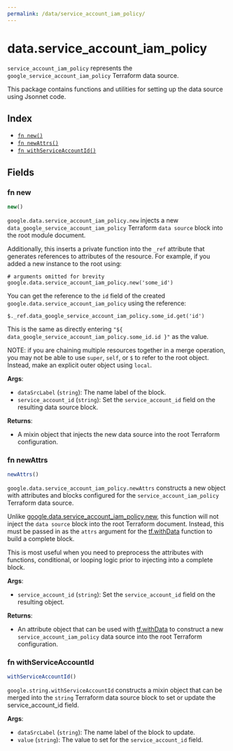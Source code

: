 ```yaml
---
permalink: /data/service_account_iam_policy/
---
```


# data.service_account_iam_policy

`service_account_iam_policy` represents the `google_service_account_iam_policy` Terraform data source.



This package contains functions and utilities for setting up the data source using Jsonnet code.


## Index

* [`fn new()`](#fn-new)
* [`fn newAttrs()`](#fn-newattrs)
* [`fn withServiceAccountId()`](#fn-withserviceaccountid)

## Fields

### fn new

```ts
new()
```


`google.data.service_account_iam_policy.new` injects a new `data_google_service_account_iam_policy` Terraform `data source`
block into the root module document.

Additionally, this inserts a private function into the `_ref` attribute that generates references to attributes of the
resource. For example, if you added a new instance to the root using:

    # arguments omitted for brevity
    google.data.service_account_iam_policy.new('some_id')

You can get the reference to the `id` field of the created `google.data.service_account_iam_policy` using the reference:

    $._ref.data_google_service_account_iam_policy.some_id.get('id')

This is the same as directly entering `"${ data_google_service_account_iam_policy.some_id.id }"` as the value.

NOTE: if you are chaining multiple resources together in a merge operation, you may not be able to use `super`, `self`,
or `$` to refer to the root object. Instead, make an explicit outer object using `local`.

**Args**:
  - `dataSrcLabel` (`string`): The name label of the block.
  - `service_account_id` (`string`): Set the `service_account_id` field on the resulting data source block.

**Returns**:
- A mixin object that injects the new data source into the root Terraform configuration.


### fn newAttrs

```ts
newAttrs()
```


`google.data.service_account_iam_policy.newAttrs` constructs a new object with attributes and blocks configured for the `service_account_iam_policy`
Terraform data source.

Unlike [google.data.service_account_iam_policy.new](#fn-new), this function will not inject the `data source`
block into the root Terraform document. Instead, this must be passed in as the `attrs` argument for the
[tf.withData](https://github.com/tf-libsonnet/core/tree/main/docs#fn-withdata) function to build a complete block.

This is most useful when you need to preprocess the attributes with functions, conditional, or looping logic prior to
injecting into a complete block.

**Args**:
  - `service_account_id` (`string`): Set the `service_account_id` field on the resulting object.

**Returns**:
  - An attribute object that can be used with [tf.withData](https://github.com/tf-libsonnet/core/tree/main/docs#fn-withdata) to construct a new `service_account_iam_policy` data source into the root Terraform configuration.


### fn withServiceAccountId

```ts
withServiceAccountId()
```

`google.string.withServiceAccountId` constructs a mixin object that can be merged into the `string`
Terraform data source block to set or update the service_account_id field.



**Args**:
  - `dataSrcLabel` (`string`): The name label of the block to update.
  - `value` (`string`): The value to set for the `service_account_id` field.
